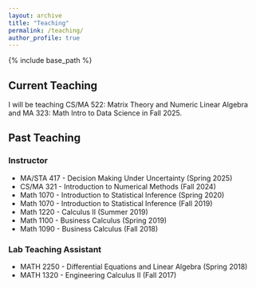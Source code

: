 ```yaml
---
layout: archive
title: "Teaching"
permalink: /teaching/
author_profile: true
---
```


{% include base_path %}

## Current Teaching
I will be teaching CS/MA 522: Matrix Theory and Numeric Linear Algebra and MA 323: Math Intro to Data Science in Fall 2025. 

## Past Teaching

### Instructor
* MA/STA 417 - Decision Making Under Uncertainty (Spring 2025)
* CS/MA 321 - Introduction to Numerical Methods (Fall 2024)
* Math 1070 - Introduction to Statistical Inference (Spring 2020)
* Math 1070 - Introduction to Statistical Inference (Fall 2019)
* Math 1220 - Calculus II (Summer 2019)
* Math 1100 - Business Calculus (Spring 2019)
* Math 1090 - Business Calculus (Fall 2018)

### Lab Teaching Assistant
* MATH 2250 - Differential Equations and Linear Algebra (Spring 2018)
* MATH 1320 - Engineering Calculus II (Fall 2017)
